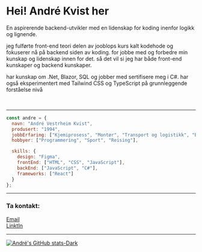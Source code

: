 
<h1>Hei! André Kvist her</h1>


<p>En aspirerende backend-utvikler med en lidenskap for koding inenfor logikk og lignende.</p>
  
<p>jeg fulførte front-end teori delen av jooblops kurs kalt kodehode
og fokuserer nå på backend siden av koding. for jobbe med og forbedre min kunskap og lidenskap innen for det.
så det vil si jeg har både front-end kunskaper og backend kunskaper.</p>

<p>har kunskap om .Net, Blazor, SQL og jobber med sertifisere meg i C#.
har også eksperimentert med Tailwind CSS og TypeScript på grunnleggende forståelse nivå</p>
<br>
<hr>

```js
const andre = {
  navn: "André Vestrheim Kvist",
  produsert: "1994",
  jobbErfaring: ["Kjemiprosess", "Montør", "Transport og logistikk", "Butikkmedarbeider", "Operatør"],
  hobbyer: ["Programmering", "Sport", "Reising"],

  skills: {
    design: "Figma",
    frontEnd: ["HTML", "CSS", "JavaScript"],
    backEnd: ["JavaScript", "C#"],
    frameworks: ["React"]
  }
};

```
<hr>

<h3>Ta kontakt:</h3>

[Email](mailto:vestrheim-kvist@hotmail.com)<br>
[LinktIn](https://www.linkedin.com/in/andr%C3%A9-vestrheim-kvist-959510280/)
<hr>

[![André's GitHub stats-Dark](https://github-readme-stats.vercel.app/api?username=AndreK-B06&show_icons=true&theme=dark#gh-dark-mode-only)](https://github.com/AndreK-B06/github-readme-stats#gh-dark-mode-only)
